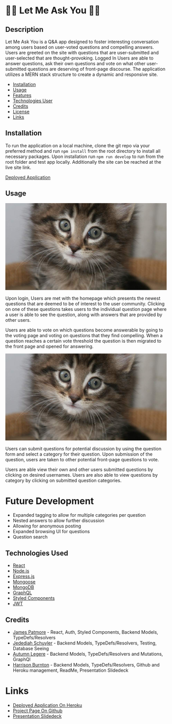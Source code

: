 # 🙋‍♀️ Let Me Ask You 🙋‍♂️

## Description

Let Me Ask You is a Q&A app designed to foster interesting conversation among users based on user-voted questions and compelling answers. Users are greeted on the site with questions that are user-submitted and user-selected that are  thought-provoking. Logged In Users are able to answer questions, ask their own questions and vote on what other user-submitted questions are deserving of front-page discourse. The application utilizes a MERN stack structure to create a dynamic and responsive site.

- [Installation](#installation)
- [Usage](#usage)
- [Features](#future-development)
- [Technologies User](#technologies-used)
- [Credits](#credits)
- [License](#license)
- [Links](#links)

## Installation

To run the application on a local machine, clone the git repo via your preferred method and run `npm install` from the root directory to install all necessary packages. Upon installation run `npm run develop` to run from the root folder and test app locally. Additionally the site can be reached at the live site link.

[Deployed Application](https://polar-sierra-99541.herokuapp.com/)

## Usage

![User Homepage to Be Updated](assets/images/appImage.jpg)

Upon login, Users are met with the homepage which presents the newest questions that are deemed to be of interest to the user community. Clicking on one of these questions takes users to the individual question page where a user is able to see the question, along with answers that are provided by other users.

Users are able to vote on which questions become answerable by going to the voting page and voting on questions that they find compelling. When a question reaches a certain vote threshold the question is then migrated to the front page and opened for answering. 

![User Question Form](assets/images/appImage.jpg)

Users can submit questions for potential discussion by using the question form and select a category for their question. Upon submission of the question, users are taken to other potential front-page questions to vote.

Users are able view their own and other users submitted questions by clicking on desired usernames. Users are also able to view questions by category by clicking on submitted question categories. 

# Future Development
* Expanded tagging to allow for multiple categories per question
* Nested answers to allow further discussion
* Allowing for anonymous posting
* Expanded browsing UI for questions
* Question search


## Technologies Used
* [React](https://reactjs.org/)
* [Node.js](https://nodejs.org/en/)
* [Express.js](https://expressjs.com/)
* [Mongoose](https://mongoosejs.com/)
* [MongoDB](https://www.mongodb.com/)
* [GraphQL](https://graphql.org/)
* [Styled Components](https://www.npmjs.com/package/styled-components)
* [JWT](https://jwt.io/)


## Credits
* [James Patmore](https://github.com/jamestpatmore) - React, Auth, Styled Components, Backend Models, TypeDefs/Resolvers
* [Jedediah Schuyler](https://github.com/jschuyl) - Backend Models, TypeDefs/Resolvers, Testing, Database Seeing
* [Autumn Legere](https://github.com/autumnlegere) - Backend Models, TypeDefs/Resolvers and Mutations, GraphQl
* [Harrison Burnton](https://github.com/HBurnton) - Backend Models, TypeDefs/Resolvers, Github and Heroku management, ReadMe, Presentation Slidedeck


# Links

* [Deployed Application On Heroku](https://polar-sierra-99541.herokuapp.com/)
* [Project Page On Github](https://github.com/HBurnton/let-me-ask-you-p3)
* [Presentation Slidedeck](https://docs.google.com/presentation/d/1wgxFXTv_Lnm4xS2XxyMJ6vbQxWtMBtfOVxNdIGNlgRM/edit?usp=sharing)